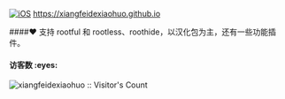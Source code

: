 [![iOS](https://img.shields.io/badge/刀刀源-f13232?style=flat-square&logo=apple&logoColor=ffffff)](https://xiangfeidexiaohuo.github.io/) https://xiangfeidexiaohuo.github.io

####❤️ 支持 rootful 和 rootless、roothide，以汉化包为主，还有一些功能插件。


<h4 align="left">访客数 :eyes:</h4>

<p align="left"><img src="https://profile-counter.glitch.me/xiangfeidexiaohuo/count.svg" alt="xiangfeidexiaohuo :: Visitor's Count" /></p>

